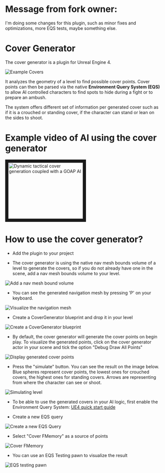 # Message from fork owner:

I'm doing some changes for this plugin, such as minor fixes and optimizations, more EQS tests, maybe something else. 

# Cover Generator

The cover generator is a plugin for Unreal Engine 4. 

![Example Covers](https://cloud.githubusercontent.com/assets/6062062/23833642/d3113832-0748-11e7-96b2-104c767ba6c4.gif)

It analyzes the geometry of a level to find possible cover points. Cover points can then be parsed via the native **Environment Query System (EQS)** to allow AI controlled characters to find spots to hide during a fight or to prepare an ambush.

The system offers different set of information per generated cover such as if it is a crouched or standing cover, if the character can stand or lean on the sides to shoot.

# Example video of AI using the cover generator
<a href="http://www.youtube.com/watch?feature=player_embedded&v=igwEAeQFwhM
" target="_blank"><img src="http://img.youtube.com/vi/igwEAeQFwhM/0.jpg" 
alt="Dynamic tactical cover generation coupled with a GOAP AI " width="240" height="180" border="10" /></a>

# How to use the cover generator? 
- Add the plugin to your project

- The cover generator is using the native nav mesh bounds volume of a level to generate the covers, so if you do not already have one in the scene, add a nav mesh bounds volume to your level.

![Add a nav mesh bound volume](https://cloud.githubusercontent.com/assets/6062062/23832918/7c1c2ab4-073e-11e7-9bbe-1860f58f1a65.jpg)

- You can see the generated navigation mesh by pressing 'P' on your keyboard.

![Visualize the navigation mesh](https://cloud.githubusercontent.com/assets/6062062/23832943/cd750854-073e-11e7-8ef6-464449bf18a2.jpg)

- Create a CoverGenerator blueprint and drop it in your level

![Create a CoverGenerator blueprint](https://cloud.githubusercontent.com/assets/6062062/23832877/d51f40e8-073d-11e7-9ba2-04e13065fd29.jpg)

- By default, the cover generator will generate the cover points on begin play. To visualize the generated points, click on the cover generator actor in your scene and tick the option "Debug Draw All Points"

![Display generated cover points](https://cloud.githubusercontent.com/assets/6062062/23832977/5e7e1d54-073f-11e7-848d-9fad46882bfa.jpg
)

- Press the "simulate" button. You can see the result on the image below. Blue spheres represent cover points, the lowest ones for crouched covers, the highest ones for standing covers. Arrows are representing from where the character can see or shoot.


![Simulating level](https://cloud.githubusercontent.com/assets/6062062/23833001/c020b030-073f-11e7-832a-a8a5a8696790.jpg
)

- To be able to use the generated covers in your AI logic, first enable the Environment Query System: [UE4 quick start guide](https://docs.unrealengine.com/latest/INT/Engine/AI/EnvironmentQuerySystem/QuickStart/2/)

- Create a new EQS query

![Create a new EQS Query](https://cloud.githubusercontent.com/assets/6062062/23833001/c020b030-073f-11e7-832a-a8a5a8696790.jpg
)

- Select "Cover FMemory" as a source of points

![Cover FMemory](https://cloud.githubusercontent.com/assets/6062062/23833195/8ca307a0-0742-11e7-9fe7-433e4e9016f9.jpg
)

- You can use an EQS Testing pawn to visualize the result

![EQS testing pawn](https://cloud.githubusercontent.com/assets/6062062/23833170/3fce8e72-0742-11e7-8caf-d213aebed291.gif
)



